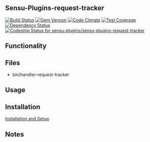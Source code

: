 ## Sensu-Plugins-request-tracker

[![Build Status](https://travis-ci.org/sensu-plugins/sensu-plugins-request-tracker.svg?branch=master)](https://travis-ci.org/sensu-plugins/sensu-plugins-request-tracker)
[![Gem Version](https://badge.fury.io/rb/sensu-plugins-request-tracker.svg)](http://badge.fury.io/rb/sensu-plugins-request-tracker)
[![Code Climate](https://codeclimate.com/github/sensu-plugins/sensu-plugins-request-tracker/badges/gpa.svg)](https://codeclimate.com/github/sensu-plugins/sensu-plugins-request-tracker)
[![Test Coverage](https://codeclimate.com/github/sensu-plugins/sensu-plugins-request-tracker/badges/coverage.svg)](https://codeclimate.com/github/sensu-plugins/sensu-plugins-request-tracker)
[![Dependency Status](https://gemnasium.com/sensu-plugins/sensu-plugins-request-tracker.svg)](https://gemnasium.com/sensu-plugins/sensu-plugins-request-tracker)
[ ![Codeship Status for sensu-plugins/sensu-plugins-request-tracker](https://codeship.com/projects/3f7f1c20-edb1-0132-0ba1-1efd3f886df2/status?branch=master)](https://codeship.com/projects/84064)

## Functionality

## Files
 * bin/handler-request-tracker

## Usage

## Installation

[Installation and Setup](https://github.com/sensu-plugins/documentation/blob/master/user_docs/installation_instructions.md)

## Notes
